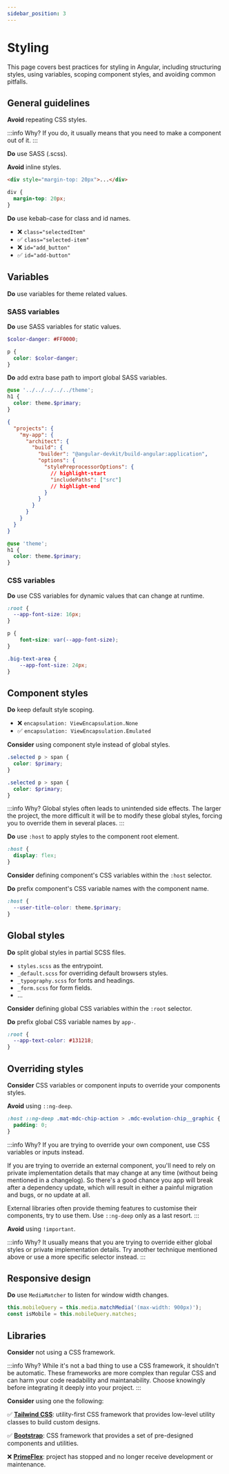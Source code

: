 ```yaml
---
sidebar_position: 3
---
```

# Styling
This page covers best practices for styling in Angular, including structuring styles, using variables, scoping component styles, and avoiding common pitfalls.

## General guidelines

**Avoid** repeating CSS styles.

:::info Why?
If you do, it usually means that you need to make a component out of it.
:::

**Do** use SASS (.scss).

**Avoid** inline styles.
```html title="❌ user.component.html"
<div style="margin-top: 20px">...</div>
```

```scss title="✅ user.component.scss"
div { 
  margin-top: 20px;
}
```

**Do** use kebab-case for class and id names.
- ❌ `class="selectedItem"`
- ✅ `class="selected-item"`
- ❌ `id="add_button"`
- ✅ `id="add-button"`

## Variables

**Do** use variables for theme related values.

### SASS variables

**Do** use SASS variables for static values.
```scss 
$color-danger: #FF0000;

p {
  color: $color-danger;
}
```

**Do** add extra base path to import global SASS variables.

```scss title="❌ user.component.scss"
@use '../../../../../theme';
h1 {
  color: theme.$primary;
}
```

```json title="✅ angular.json"
{
  "projects": {
    "my-app": {
      "architect": {
        "build": {
          "builder": "@angular-devkit/build-angular:application",
          "options": {
            "stylePreprocessorOptions": {
              // highlight-start
              "includePaths": ["src"]
              // highlight-end
            }
          }
        }
      }
    }
  }
}
```

```scss title="✅ user.component.scss"
@use 'theme';
h1 {
  color: theme.$primary;
}
```

### CSS variables

**Do** use CSS variables for dynamic values that can change at runtime.
```scss 
:root {
  --app-font-size: 16px;
}

p {
    font-size: var(--app-font-size);
}

.big-text-area {
    --app-font-size: 24px;
}
```

## Component styles

**Do** keep default style scoping.
- ❌ `encapsulation: ViewEncapsulation.None`
- ✅ `encapsulation: ViewEncapsulation.Emulated`

**Consider** using component style instead of global styles.

```scss title="❌ styles.scss"
.selected p > span {
  color: $primary;
}
```

```scss title="✅ user-card.component.scss"
.selected p > span {
  color: $primary;
}
```

:::info Why?
Global styles often leads to unintended side effects. The larger the project, the more difficult it will be to modify these global styles, 
forcing you to override them in several places.
:::

**Do** use `:host` to apply styles to the component root element.
```scss title="✅ user.component.scss"
:host { 
  display: flex;
}
```

**Consider** defining component's CSS variables within the `:host` selector.

**Do** prefix component's CSS variable names with the component name.

```scss title="✅ user.component.scss"
:host { 
  --user-title-color: theme.$primary;
}
```

## Global styles

**Do** split global styles in partial SCSS files.
- `styles.scss` as the entrypoint. 
- `_default.scss` for overriding default browsers styles.
- `_typography.scss` for fonts and headings.
- `_form.scss` for form fields.
- ...

**Consider** defining global CSS variables within the `:root` selector.

**Do** prefix global CSS variable names by `app-`.

```scss title="✅ user.component.scss"
:root { 
  --app-text-color: #131218;
}
```


## Overriding styles

**Consider** CSS variables or component inputs to override your components styles.

**Avoid** using `::ng-deep`.

```scss title="❌ user.component.ts"
:host ::ng-deep .mat-mdc-chip-action > .mdc-evolution-chip__graphic {
  padding: 0;
}
```

:::info Why?
If you are trying to override your own component, use CSS variables or inputs instead.

If you are trying to override an external component, you'll need to rely on private implementation details that may change at any time (without being mentioned in a changelog). 
So there's a good chance you app will break after a dependency update, which will result in either a painful migration and bugs, or no update at all.

External libraries often provide theming features to customise their components, try to use them. Use `::ng-deep` only as a last resort.
:::

**Avoid** using `!important`.

:::info Why?
It usually means that you are trying to override either global styles or private implementation details. 
Try another technique mentioned above or use a more specific selector instead.
:::

## Responsive design

**Do** use `MediaMatcher` to listen for window width changes.
```ts title="✅ layout.component.ts"
this.mobileQuery = this.media.matchMedia('(max-width: 900px)');
const isMobile = this.mobileQuery.matches;
```

## Libraries

**Consider** not using a CSS framework.

:::info Why?
While it's not a bad thing to use a CSS framework, it shouldn't be automatic. These frameworks are more complex than regular CSS and can harm your code readability and maintanability. Choose knowingly before integrating it deeply into your project.
:::

**Consider** using one the following:

✅ **[Tailwind CSS](https://tailwindcss.com/)**: utility-first CSS framework that provides low-level utility classes to build custom designs.

✅ **[Bootstrap](https://getbootstrap.com/)**: CSS framework that provides a set of pre-designed components and utilities.

❌ **[PrimeFlex](https://primeflex.org/)**: project has stopped and no longer receive development or maintenance.
